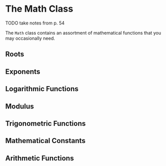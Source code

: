 # The Math Class

TODO take notes from p. 54

The `Math` class contains an assortment of mathematical functions that you may occasionally need.

## Roots

## Exponents

## Logarithmic Functions

## Modulus

## Trigonometric Functions

## Mathematical Constants

## Arithmetic Functions